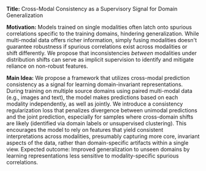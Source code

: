 **Title:** Cross-Modal Consistency as a Supervisory Signal for Domain Generalization

**Motivation:** Models trained on single modalities often latch onto spurious correlations specific to the training domains, hindering generalization. While multi-modal data offers richer information, simply fusing modalities doesn't guarantee robustness if spurious correlations exist across modalities or shift differently. We propose that inconsistencies *between* modalities under distribution shifts can serve as implicit supervision to identify and mitigate reliance on non-robust features.

**Main Idea:** We propose a framework that utilizes cross-modal prediction consistency as a signal for learning domain-invariant representations. During training on multiple source domains using paired multi-modal data (e.g., images and text), the model makes predictions based on each modality independently, as well as jointly. We introduce a consistency regularization loss that penalizes divergence between unimodal predictions and the joint prediction, especially for samples where cross-domain shifts are likely (identified via domain labels or unsupervised clustering). This encourages the model to rely on features that yield consistent interpretations across modalities, presumably capturing more core, invariant aspects of the data, rather than domain-specific artifacts within a single view. Expected outcome: Improved generalization to unseen domains by learning representations less sensitive to modality-specific spurious correlations.